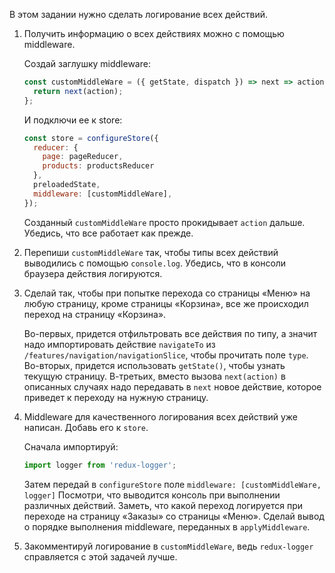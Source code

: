 В этом задании нужно сделать логирование всех действий.

1. Получить информацию о всех действиях можно с помощью middleware.

    Создай заглушку middleware:
    ```js
    const customMiddleWare = ({ getState, dispatch }) => next => action => {
      return next(action);
    };
    ```
    И подключи ее к store:
    ```js
    const store = configureStore({
      reducer: {
        page: pageReducer,
        products: productsReducer
      },
      preloadedState,
      middleware: [customMiddleWare],
    });
    ```
    Созданный `customMiddleWare` просто прокидывает `action` дальше. Убедись, что все работает как прежде.

2. Перепиши `customMiddleWare` так, чтобы типы всех действий выводились с помощью `console.log`.
Убедись, что в консоли браузера действия логируются.

3. Сделай так, чтобы при попытке перехода со страницы «Меню» на любую страницу, кроме страницы «Корзина»,
все же происходил переход на страницу «Корзина».
    
    Во-первых, придется отфильтровать все действия по типу, а значит надо импортировать действие `navigateTo` 
        из `/features/navigation/navigationSlice`, чтобы прочитать поле `type`.
    Во-вторых, придется использовать `getState()`, чтобы узнать текущую страницу.
    В-третьих, вместо вызова `next(action)` в описанных случаях надо передавать в `next` новое действие,
        которое приведет к переходу на нужную страницу.

4. Middleware для качественного логирования всех действий уже написан. Добавь его к `store`.
    
    Сначала импортируй:
    ```js
    import logger from 'redux-logger';
    ```
    Затем передай в `configureStore` поле `middleware: [customMiddleWare, logger]`
    Посмотри, что выводится консоль при выполнении различных действий.
    Заметь, что какой переход логируется при переходе на страницу «Заказы» со страницы «Меню».
    Сделай вывод о порядке выполнения middleware, переданных в `applyMiddleware`.

5. Закомментируй логирование в `customMiddleWare`, ведь `redux-logger` справляется с этой задачей лучше.
